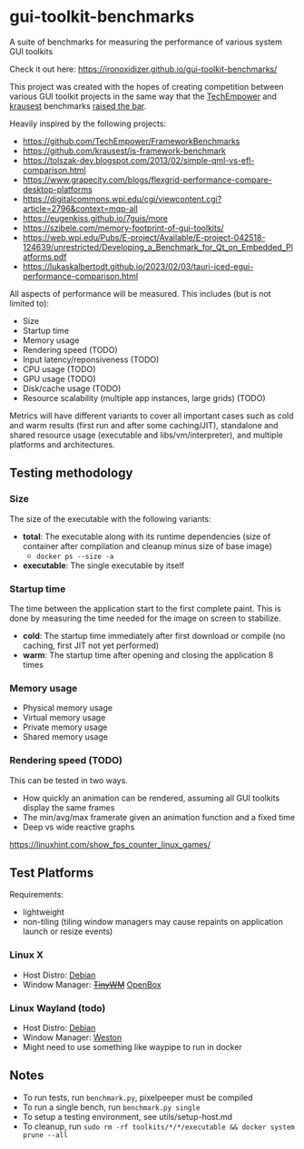 # gui-toolkit-benchmarks
A suite of benchmarks for measuring the performance of various system GUI toolkits

Check it out here: https://ironoxidizer.github.io/gui-toolkit-benchmarks/

This project was created with the hopes of creating competition between various GUI toolkit projects in the same way that the [TechEmpower](https://github.com/TechEmpower/FrameworkBenchmarks) and [krausest](https://github.com/krausest/js-framework-benchmark) benchmarks [raised the bar](https://en.wikipedia.org/wiki/Wirth%27s_law).

Heavily inspired by the following projects:

- https://github.com/TechEmpower/FrameworkBenchmarks
- https://github.com/krausest/js-framework-benchmark
- https://tolszak-dev.blogspot.com/2013/02/simple-qml-vs-efl-comparison.html
- https://www.grapecity.com/blogs/flexgrid-performance-compare-desktop-platforms
- https://digitalcommons.wpi.edu/cgi/viewcontent.cgi?article=2796&context=mqp-all
- https://eugenkiss.github.io/7guis/more
- https://szibele.com/memory-footprint-of-gui-toolkits/
- https://web.wpi.edu/Pubs/E-project/Available/E-project-042518-124639/unrestricted/Developing_a_Benchmark_for_Qt_on_Embedded_Platforms.pdf
- https://lukaskalbertodt.github.io/2023/02/03/tauri-iced-egui-performance-comparison.html

All aspects of performance will be measured. This includes (but is not limited to):

- Size
- Startup time
- Memory usage
- Rendering speed (TODO)
- Input latency/reponsiveness (TODO)
- CPU usage (TODO)
- GPU usage (TODO)
- Disk/cache usage (TODO)
- Resource scalability (multiple app instances, large grids) (TODO)

Metrics will have different variants to cover all important cases such as cold and warm results (first run and after some caching/JIT), standalone and shared resource usage (executable and libs/vm/interpreter), and multiple platforms and architectures.

## Testing methodology

### Size

The size of the executable with the following variants:

- **total**: The executable along with its runtime dependencies (size of container after compilation and cleanup minus size of base image)
    - `docker ps --size -a`
- **executable**: The single executable by itself

### Startup time

The time between the application start to the first complete paint. This is done by measuring the time needed for the image on screen to stabilize.

- **cold**: The startup time immediately after first download or compile (no caching, first JIT not yet performed)
- **warm**: The startup time after opening and closing the application 8 times

### Memory usage

- Physical memory usage
- Virtual memory usage
- Private memory usage
- Shared memory usage

### Rendering speed (TODO)

This can be tested in two ways.

- How quickly an animation can be rendered, assuming all GUI toolkits display the same frames
- The min/avg/max framerate given an animation function and a fixed time
- Deep vs wide reactive graphs

https://linuxhint.com/show_fps_counter_linux_games/

## Test Platforms

Requirements:

- lightweight
- non-tiling (tiling window managers may cause repaints on application launch or resize events)

### Linux X

- Host Distro: [Debian](https://www.debian.org/CD/netinst/)
- Window Manager: ~~[TinyWM](http://incise.org/tinywm.html)~~ [OpenBox](http://openbox.org)

### Linux Wayland (todo)

- Host Distro: [Debian](https://www.debian.org/CD/netinst/)
- Window Manager: [Weston](https://github.com/wayland-project/weston)
- Might need to use something like waypipe to run in docker

## Notes

- To run tests, run `benchmark.py`, pixelpeeper must be compiled
- To run a single bench, run `benchmark.py single`
- To setup a testing environment, see utils/setup-host.md
- To cleanup, run `sudo rm -rf toolkits/*/*/executable && docker system prune --all`
